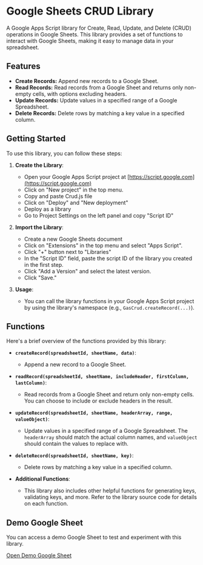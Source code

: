# Google Sheets CRUD Library

A Google Apps Script library for Create, Read, Update, and Delete (CRUD) operations in Google Sheets. This library provides a set of functions to interact with Google Sheets, making it easy to manage data in your spreadsheet.

## Features

- **Create Records:** Append new records to a Google Sheet.
- **Read Records:** Read records from a Google Sheet and returns only non-empty cells, with options excluding headers.
- **Update Records:** Update values in a specified range of a Google Spreadsheet.
- **Delete Records:** Delete rows by matching a key value in a specified column.

## Getting Started

To use this library, you can follow these steps:

1. **Create the Library**:
   - Open your Google Apps Script project at [https://script.google.com](https://script.google.com)
   - Click on "New project" in the top menu.
   - Copy and paste Crud.js file
   - Click on "Deploy" and "New deployment"
   - Deploy as a library
   - Go to Project Settings on the left panel and copy "Script ID"

2. **Import the Library**:
   - Create a new Google Sheets document
   - Click on "Extensions" in the top menu and select "Apps Script".
   - Click "+" button next to "Libraries"
   - In the "Script ID" field, paste the script ID of the library you created in the first step. 
   - Click "Add a Version" and select the latest version.
   - Click "Save."

3. **Usage**:
   - You can call the library functions in your Google Apps Script project by using the library's namespace (e.g., `GasCrud.createRecord(...)`).

## Functions

Here's a brief overview of the functions provided by this library:

- **`createRecord(spreadsheetId, sheetName, data)`**:
  - Append a new record to a Google Sheet.

- **`readRecord(spreadsheetId, sheetName, includeHeader, firstColumn, lastColumn)`**:
  - Read records from a Google Sheet and return only non-empty cells. You can choose to include or exclude headers in the result.

- **`updateRecord(spreadsheetId, sheetName, headerArray, range, valueObject)`**:
  - Update values in a specified range of a Google Spreadsheet. The `headerArray` should match the actual column names, and `valueObject` should contain the values to replace with.

- **`deleteRecord(spreadsheetId, sheetName, key)`**:
  - Delete rows by matching a key value in a specified column.

- **Additional Functions**:
  - This library also includes other helpful functions for generating keys, validating keys, and more. Refer to the library source code for details on each function.

## Demo Google Sheet

You can access a demo Google Sheet to test and experiment with this library.

[Open Demo Google Sheet](https://docs.google.com/spreadsheets/d/18grurtwkjYCNo2OoANzt6Dr2Q2H4fpHCv5MT9EoiNz4/edit?usp=drive_link)
